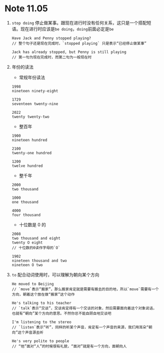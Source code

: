 # Note 11.05

1. `stop doing` 停止做某事。跟现在进行时没有任何关系，这只是一个搭配短语。现在进行时应该是`be doing`，`doing`前面必定是`be`

   ```
   Have Jack and Penny stopped playing?
   // 整个句子还是现在完成时，`stopped playing` 只是表示“已经停止做某事”

   Jack has already stopped, but Penny is still playing
   // 第一句为现在完成时，而第二句为一般现在时
   ```

2. 年份的读法

   - 常规年份读法

   ```
   1998
   nineteen ninety-eight

   1729
   seventeen twenty-nine

   2022
   twenty twenty-two
   ```

   - 整百年

   ```
   1900
   nineteen hundred

   2100
   twenty-one hundred

   1200
   twelve hundred
   ```

   - 整千年

   ```
   2000
   two thousand

   1000
   one thousand

   4000
   four thousand
   ```

   - 十位数是 0 的

   ```
   2008
   two thousand and eight
   twenty O eight
   // 十位数的0读作字母的`O`

   1902
   nineteen thousand and two
   nineteen O two
   ```

3. `to` 配合动词使用时，可以理解为朝向某个方向

   ```
   He moved to Beijing
   // `move`表示“搬家”，那么搬家肯定就是需要有搬去的目的地，所以`move`需要有一个方向，朝着这个放在做“搬家”这个动作

   He's talking to his teacher
   // `talk`表示“交谈”，交谈肯定得有一个交谈的对象，然后需要面向着这个对象说话，也就有“朝向”某个方向的意思。不然你总不能自顾自地交谈吧

   I'm listening to the stereo
   // `listen`表示“听”，同样的听某个声音，肯定有一个声音的来源，我们用耳朵“朝向”这个声音源去听

   He's very polite to people
   // “他”面对“人”的时候很有礼貌，“面对”就是有一个方向，面朝向人
   ```
